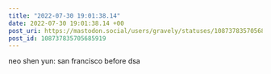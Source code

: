 ```yaml
---
title: "2022-07-30 19:01:38.14"
date: 2022-07-30 19:01:38.14 +00
post_uri: https://mastodon.social/users/gravely/statuses/108737835705685919
post_id: 108737835705685919
---
```

neo shen yun: san francisco before dsa


